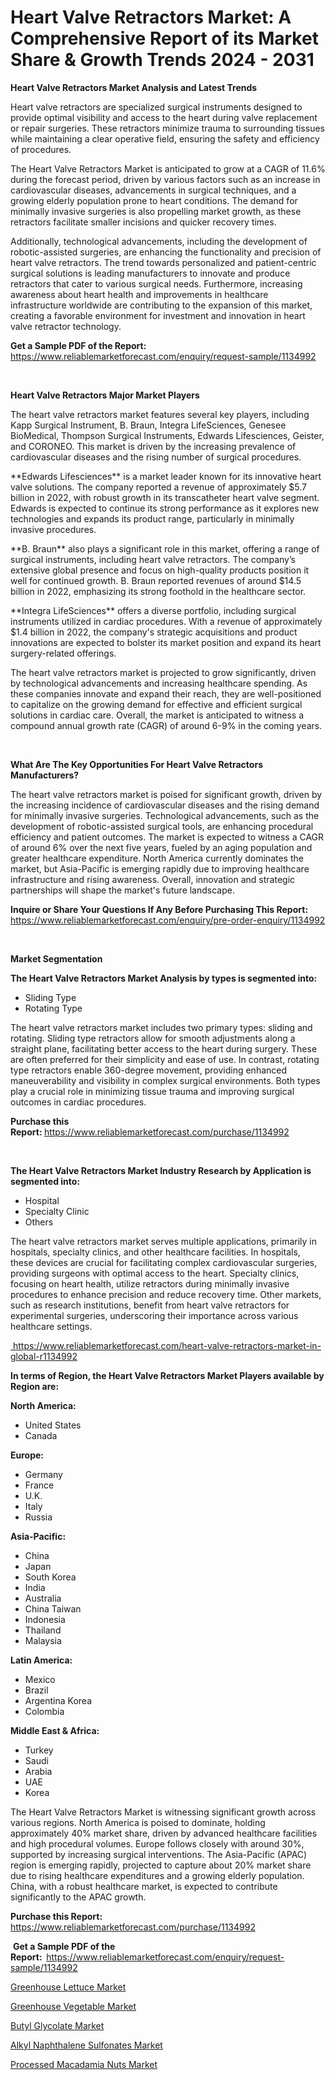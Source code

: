 <p><h1>Heart Valve Retractors Market: A Comprehensive Report of its Market Share & Growth Trends 2024 - 2031</h1></p><p><strong>Heart Valve Retractors Market Analysis and Latest Trends</strong></p>
<p><p>Heart valve retractors are specialized surgical instruments designed to provide optimal visibility and access to the heart during valve replacement or repair surgeries. These retractors minimize trauma to surrounding tissues while maintaining a clear operative field, ensuring the safety and efficiency of procedures. </p><p>The Heart Valve Retractors Market is anticipated to grow at a CAGR of 11.6% during the forecast period, driven by various factors such as an increase in cardiovascular diseases, advancements in surgical techniques, and a growing elderly population prone to heart conditions. The demand for minimally invasive surgeries is also propelling market growth, as these retractors facilitate smaller incisions and quicker recovery times. </p><p>Additionally, technological advancements, including the development of robotic-assisted surgeries, are enhancing the functionality and precision of heart valve retractors. The trend towards personalized and patient-centric surgical solutions is leading manufacturers to innovate and produce retractors that cater to various surgical needs. Furthermore, increasing awareness about heart health and improvements in healthcare infrastructure worldwide are contributing to the expansion of this market, creating a favorable environment for investment and innovation in heart valve retractor technology.</p></p>
<p><strong>Get a Sample PDF of the Report:&nbsp;</strong> <a href="https://www.reliablemarketforecast.com/enquiry/request-sample/1134992?utm_campaign=1140&utm_medium=2&utm_source=Github&utm_content=ia&utm_term=09102024&utm_id=heart-valve-retractors">https://www.reliablemarketforecast.com/enquiry/request-sample/1134992</a></p>
<p>&nbsp;</p>
<p><strong>Heart Valve Retractors Major Market Players</strong></p>
<p><p>The heart valve retractors market features several key players, including Kapp Surgical Instrument, B. Braun, Integra LifeSciences, Genesee BioMedical, Thompson Surgical Instruments, Edwards Lifesciences, Geister, and CORONEO. This market is driven by the increasing prevalence of cardiovascular diseases and the rising number of surgical procedures. </p><p>**Edwards Lifesciences** is a market leader known for its innovative heart valve solutions. The company reported a revenue of approximately $5.7 billion in 2022, with robust growth in its transcatheter heart valve segment. Edwards is expected to continue its strong performance as it explores new technologies and expands its product range, particularly in minimally invasive procedures.</p><p>**B. Braun** also plays a significant role in this market, offering a range of surgical instruments, including heart valve retractors. The company’s extensive global presence and focus on high-quality products position it well for continued growth. B. Braun reported revenues of around $14.5 billion in 2022, emphasizing its strong foothold in the healthcare sector.</p><p>**Integra LifeSciences** offers a diverse portfolio, including surgical instruments utilized in cardiac procedures. With a revenue of approximately $1.4 billion in 2022, the company's strategic acquisitions and product innovations are expected to bolster its market position and expand its heart surgery-related offerings.</p><p>The heart valve retractors market is projected to grow significantly, driven by technological advancements and increasing healthcare spending. As these companies innovate and expand their reach, they are well-positioned to capitalize on the growing demand for effective and efficient surgical solutions in cardiac care. Overall, the market is anticipated to witness a compound annual growth rate (CAGR) of around 6-9% in the coming years.</p></p>
<p>&nbsp;</p>
<p><strong>What Are The Key Opportunities For Heart Valve Retractors Manufacturers?</strong></p>
<p><p>The heart valve retractors market is poised for significant growth, driven by the increasing incidence of cardiovascular diseases and the rising demand for minimally invasive surgeries. Technological advancements, such as the development of robotic-assisted surgical tools, are enhancing procedural efficiency and patient outcomes. The market is expected to witness a CAGR of around 6% over the next five years, fueled by an aging population and greater healthcare expenditure. North America currently dominates the market, but Asia-Pacific is emerging rapidly due to improving healthcare infrastructure and rising awareness. Overall, innovation and strategic partnerships will shape the market's future landscape.</p></p>
<p><strong>Inquire or Share Your Questions If Any Before Purchasing This Report:</strong> <a href="https://www.reliablemarketforecast.com/enquiry/pre-order-enquiry/1134992?utm_campaign=1140&utm_medium=2&utm_source=Github&utm_content=ia&utm_term=09102024&utm_id=heart-valve-retractors">https://www.reliablemarketforecast.com/enquiry/pre-order-enquiry/1134992</a></p>
<p>&nbsp;</p>
<p><strong>Market Segmentation</strong></p>
<p><strong>The Heart Valve Retractors Market Analysis by types is segmented into:</strong></p>
<p><ul><li>Sliding Type</li><li>Rotating Type</li></ul></p>
<p><p>The heart valve retractors market includes two primary types: sliding and rotating. Sliding type retractors allow for smooth adjustments along a straight plane, facilitating better access to the heart during surgery. These are often preferred for their simplicity and ease of use. In contrast, rotating type retractors enable 360-degree movement, providing enhanced maneuverability and visibility in complex surgical environments. Both types play a crucial role in minimizing tissue trauma and improving surgical outcomes in cardiac procedures.</p></p>
<p><strong>Purchase this Report:&nbsp;</strong><a href="https://www.reliablemarketforecast.com/purchase/1134992?utm_campaign=1140&utm_medium=2&utm_source=Github&utm_content=ia&utm_term=09102024&utm_id=heart-valve-retractors">https://www.reliablemarketforecast.com/purchase/1134992</a></p>
<p>&nbsp;</p>
<p><strong>The Heart Valve Retractors Market Industry Research by Application is segmented into:</strong></p>
<p><ul><li>Hospital</li><li>Specialty Clinic</li><li>Others</li></ul></p>
<p><p>The heart valve retractors market serves multiple applications, primarily in hospitals, specialty clinics, and other healthcare facilities. In hospitals, these devices are crucial for facilitating complex cardiovascular surgeries, providing surgeons with optimal access to the heart. Specialty clinics, focusing on heart health, utilize retractors during minimally invasive procedures to enhance precision and reduce recovery time. Other markets, such as research institutions, benefit from heart valve retractors for experimental surgeries, underscoring their importance across various healthcare settings.</p></p>
<p><a href="https://www.reliablemarketforecast.com/heart-valve-retractors-market-in-global-r1134992?utm_campaign=1140&utm_medium=2&utm_source=Github&utm_content=ia&utm_term=09102024&utm_id=heart-valve-retractors">&nbsp;https://www.reliablemarketforecast.com/heart-valve-retractors-market-in-global-r1134992</a></p>
<p><strong>In terms of Region, the Heart Valve Retractors Market Players available by Region are:</strong></p>
<p>
    <p> <strong> North America: </strong>
        <ul>
            <li>United States</li>
            <li>Canada</li>
        </ul>
        </p> 
    <p> <strong> Europe: </strong>
        <ul>
            <li>Germany</li>
            <li>France</li>
            <li>U.K.</li>
            <li>Italy</li>
            <li>Russia</li>
        </ul>
        </p> 
    <p> <strong> Asia-Pacific: </strong>
        <ul>
            <li>China</li>
            <li>Japan</li>
            <li>South Korea</li>
            <li>India</li>
            <li>Australia</li>
            <li>China Taiwan</li>
            <li>Indonesia</li>
            <li>Thailand</li>
            <li>Malaysia</li>
        </ul>
        </p> 
    <p> <strong> Latin America: </strong>
        <ul>
            <li>Mexico</li>
            <li>Brazil</li>
            <li>Argentina Korea</li>
            <li>Colombia</li>
        </ul>
        </p> 
    <p> <strong> Middle East & Africa: </strong>
        <ul>
            <li>Turkey</li>
            <li>Saudi</li>
            <li>Arabia</li>
            <li>UAE</li>
            <li>Korea</li>
        </ul>
    </p>
    </p>
<p><p>The Heart Valve Retractors Market is witnessing significant growth across various regions. North America is poised to dominate, holding approximately 40% market share, driven by advanced healthcare facilities and high procedural volumes. Europe follows closely with around 30%, supported by increasing surgical interventions. The Asia-Pacific (APAC) region is emerging rapidly, projected to capture about 20% market share due to rising healthcare expenditures and a growing elderly population. China, with a robust healthcare market, is expected to contribute significantly to the APAC growth.</p></p>
<p><strong>Purchase this Report: </strong><a href="https://www.reliablemarketforecast.com/purchase/1134992?utm_campaign=1140&utm_medium=2&utm_source=Github&utm_content=ia&utm_term=09102024&utm_id=heart-valve-retractors">https://www.reliablemarketforecast.com/purchase/1134992</a></p>
<p>&nbsp;<strong>Get a Sample PDF of the Report:&nbsp;&nbsp;</strong><a href="https://www.reliablemarketforecast.com/enquiry/request-sample/1134992?utm_campaign=1140&utm_medium=2&utm_source=Github&utm_content=ia&utm_term=09102024&utm_id=heart-valve-retractors">https://www.reliablemarketforecast.com/enquiry/request-sample/1134992</a></p>
<p><strong></strong></p>
<p><p><a href="https://issuu.com/reportprime-2/docs/greenhouse-lettuce-market-size-2030_7f3d7148251272?utm_campaign=1140&utm_medium=2&utm_source=Github&utm_content=ia&utm_term=09102024&utm_id=heart-valve-retractors">Greenhouse Lettuce Market</a></p><p><a href="https://issuu.com/reportprime-2/docs/greenhouse-vegetable-market-size-20_23abcf6e31b63c?utm_campaign=1140&utm_medium=2&utm_source=Github&utm_content=ia&utm_term=09102024&utm_id=heart-valve-retractors">Greenhouse Vegetable Market</a></p><p><a href="https://www.linkedin.com/pulse/butyl-glycolate-market-trends-focusing-insight-forecast-analysis-jdprf?utm_campaign=1140&utm_medium=2&utm_source=Github&utm_content=ia&utm_term=09102024&utm_id=heart-valve-retractors">Butyl Glycolate Market</a></p><p><a href="https://www.linkedin.com/pulse/alkyl-naphthalene-sulfonates-market-matrix-applications-textileleatheragrochemicalconstructionplastic-rnv2f?utm_campaign=1140&utm_medium=2&utm_source=Github&utm_content=ia&utm_term=09102024&utm_id=heart-valve-retractors">Alkyl Naphthalene Sulfonates Market</a></p><p><a href="https://github.com/flaggejhhermuss/Market-Research-Report-List-1/blob/main/processed-macadamia-nuts-market.md?utm_campaign=1140&utm_medium=2&utm_source=Github&utm_content=ia&utm_term=09102024&utm_id=heart-valve-retractors">Processed Macadamia Nuts Market</a></p></p>